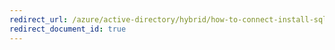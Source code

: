 ```yaml
---
redirect_url: /azure/active-directory/hybrid/how-to-connect-install-sql-delegation
redirect_document_id: true
---
```

